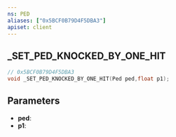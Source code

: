 ```yaml
---
ns: PED
aliases: ["0x5BCF0B79D4F5DBA3"]
apiset: client
---
```

## _SET_PED_KNOCKED_BY_ONE_HIT

```c
// 0x5BCF0B79D4F5DBA3
void _SET_PED_KNOCKED_BY_ONE_HIT(Ped ped,float p1);
```


## Parameters
* **ped**:
* **p1**: